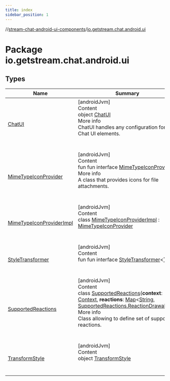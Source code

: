 ```yaml
---
title: index
sidebar_position: 1
---
```

//[stream-chat-android-ui-components](../../index.md)/[io.getstream.chat.android.ui](index.md)



# Package io.getstream.chat.android.ui  


## Types  
  
|  Name |  Summary | 
|---|---|
| <a name="io.getstream.chat.android.ui/ChatUI///PointingToDeclaration/"></a>[ChatUI](ChatUI/index.md)| <a name="io.getstream.chat.android.ui/ChatUI///PointingToDeclaration/"></a>[androidJvm]  <br/>Content  <br/>object [ChatUI](ChatUI/index.md)  <br/>More info  <br/>ChatUI handles any configuration for the Chat UI elements.  <br/><br/><br/>|
| <a name="io.getstream.chat.android.ui/MimeTypeIconProvider///PointingToDeclaration/"></a>[MimeTypeIconProvider](MimeTypeIconProvider/index.md)| <a name="io.getstream.chat.android.ui/MimeTypeIconProvider///PointingToDeclaration/"></a>[androidJvm]  <br/>Content  <br/>fun fun interface [MimeTypeIconProvider](MimeTypeIconProvider/index.md)  <br/>More info  <br/>A class that provides icons for file attachments.  <br/><br/><br/>|
| <a name="io.getstream.chat.android.ui/MimeTypeIconProviderImpl///PointingToDeclaration/"></a>[MimeTypeIconProviderImpl](MimeTypeIconProviderImpl/index.md)| <a name="io.getstream.chat.android.ui/MimeTypeIconProviderImpl///PointingToDeclaration/"></a>[androidJvm]  <br/>Content  <br/>class [MimeTypeIconProviderImpl](MimeTypeIconProviderImpl/index.md) : [MimeTypeIconProvider](MimeTypeIconProvider/index.md)  <br/><br/><br/>|
| <a name="io.getstream.chat.android.ui/StyleTransformer///PointingToDeclaration/"></a>[StyleTransformer](StyleTransformer/index.md)| <a name="io.getstream.chat.android.ui/StyleTransformer///PointingToDeclaration/"></a>[androidJvm]  <br/>Content  <br/>fun fun interface [StyleTransformer](StyleTransformer/index.md)&lt;[T](StyleTransformer/index.md)&gt;  <br/><br/><br/>|
| <a name="io.getstream.chat.android.ui/SupportedReactions///PointingToDeclaration/"></a>[SupportedReactions](SupportedReactions/index.md)| <a name="io.getstream.chat.android.ui/SupportedReactions///PointingToDeclaration/"></a>[androidJvm]  <br/>Content  <br/>class [SupportedReactions](SupportedReactions/index.md)(**context**: [Context](https://developer.android.com/reference/kotlin/android/content/Context.html), **reactions**: [Map](https://kotlinlang.org/api/latest/jvm/stdlib/kotlin.collections/-map/index.html)&lt;[String](https://kotlinlang.org/api/latest/jvm/stdlib/kotlin/-string/index.html), [SupportedReactions.ReactionDrawable](SupportedReactions/ReactionDrawable/index.md)&gt;)  <br/>More info  <br/>Class allowing to define set of supported reactions.  <br/><br/><br/>|
| <a name="io.getstream.chat.android.ui/TransformStyle///PointingToDeclaration/"></a>[TransformStyle](TransformStyle/index.md)| <a name="io.getstream.chat.android.ui/TransformStyle///PointingToDeclaration/"></a>[androidJvm]  <br/>Content  <br/>object [TransformStyle](TransformStyle/index.md)  <br/><br/><br/>|

